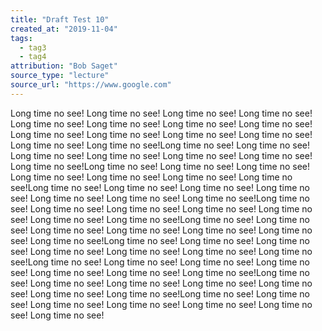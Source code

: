 ```yaml
---
title: "Draft Test 10"
created_at: "2019-11-04"
tags:
  - tag3
  - tag4
attribution: "Bob Saget"
source_type: "lecture"
source_url: "https://www.google.com"
---
```


Long time no see! Long time no see! Long time no see! Long time no see! Long time no see! Long time no see! Long time no see! Long time no see! Long time no see! Long time no see! Long time no see! Long time no see! Long time no see! Long time no see!Long time no see! Long time no see! Long time no see! Long time no see! Long time no see! Long time no see! Long time no see!Long time no see! Long time no see! Long time no see! Long time no see! Long time no see! Long time no see! Long time no see!Long time no see! Long time no see! Long time no see! Long time no see! Long time no see! Long time no see! Long time no see!Long time no see! Long time no see! Long time no see! Long time no see! Long time no see! Long time no see! Long time no see!Long time no see! Long time no see! Long time no see! Long time no see! Long time no see! Long time no see! Long time no see!Long time no see! Long time no see! Long time no see! Long time no see! Long time no see! Long time no see! Long time no see!Long time no see! Long time no see! Long time no see! Long time no see! Long time no see! Long time no see! Long time no see!Long time no see! Long time no see! Long time no see! Long time no see! Long time no see! Long time no see! Long time no see!Long time no see! Long time no see! Long time no see! Long time no see! Long time no see! Long time no see! Long time no see!
